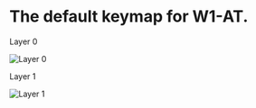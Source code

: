 # The default keymap for W1-AT. 

Layer 0

![Layer 0](https://i.imgur.com/pLdgxlJ.png)

Layer 1

![Layer 1](https://i.imgur.com/v24h9EO.png)

